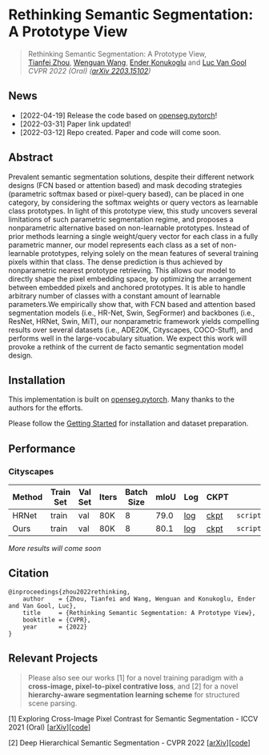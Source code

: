 # Rethinking Semantic Segmentation: A Prototype View

> Rethinking Semantic Segmentation: A Prototype View,            
> [Tianfei Zhou](https://www.tfzhou.com/), [Wenguan Wang](https://sites.google.com/view/wenguanwang/), [Ender Konukoglu](https://scholar.google.com/citations?user=OeEMrhQAAAAJ&hl=en) and [Luc Van Gool](https://scholar.google.com/citations?user=TwMib_QAAAAJ&hl=en) <br>
> *CVPR 2022 (Oral) ([arXiv 2203.15102](https://arxiv.org/abs/2203.15102))*

## News
* [2022-04-19] Release the code based on [openseg.pytorch](https://github.com/openseg-group/openseg.pytorch)!
* [2022-03-31] Paper link updated!
* [2022-03-12] Repo created. Paper and code will come soon.

## Abstract

Prevalent semantic segmentation solutions, despite their different network designs (FCN based or attention based) and mask decoding strategies (parametric softmax based or pixel-query based), can be placed in one category, by considering the softmax weights or query vectors as learnable class prototypes. In light of this prototype view, this study uncovers several limitations of such parametric segmentation regime, and proposes a nonparametric alternative based on non-learnable prototypes. Instead of prior methods learning a single weight/query vector for each class in a fully parametric manner, our model represents each class as a set of non-learnable prototypes, relying solely on the mean features of several training pixels within that class. The dense prediction is thus achieved by nonparametric nearest prototype retrieving. This allows our model to directly shape the pixel embedding space, by optimizing the arrangement between embedded pixels and anchored prototypes. It is able to handle arbitrary number of classes with a constant amount of learnable parameters.We empirically show that, with FCN based and attention based segmentation models (i.e., HR-Net, Swin, SegFormer) and backbones (i.e., ResNet, HRNet, Swin, MiT), our nonparametric framework yields compelling results over several datasets (i.e., ADE20K, Cityscapes, COCO-Stuff), and performs well in the large-vocabulary situation. We expect this work will provoke a rethink of the current de facto semantic segmentation model design.

## Installation

This implementation is built on [openseg.pytorch](https://github.com/openseg-group/openseg.pytorch). Many thanks to the authors for the efforts.

Please follow the [Getting Started](https://github.com/openseg-group/openseg.pytorch/blob/master/GETTING_STARTED.md) for installation and dataset preparation.

## Performance

### Cityscapes

| Method | Train Set | Val Set | Iters | Batch Size | mIoU  | Log | CKPT | Script |
| --------- | ---------- | --------- | ------- | ---------- | ----- | --- | ----   | ----  |
| HRNet  | train     | val     | 80K   | 8          | 79.0  | [log](https://github.com/tfzhou/pretrained_weights/releases/download/v.cvpr22/213158796.out) | [ckpt](https://github.com/tfzhou/pretrained_weights/releases/download/v.cvpr22/hrnet_w48_lr1x_hrnet_ce_80k_latest.pth) |```scripts/cityscapes/hrnet/run_h_48_d_4.sh```|
| Ours   | train     | val     | 80K   | 8          | 80.1  | [log](https://github.com/tfzhou/pretrained_weights/releases/download/v.cvpr22/214330916.out) | [ckpt](https://github.com/tfzhou/pretrained_weights/releases/download/v.cvpr22/hrnet_w48_proto_lr1x_hrnet_proto_80k_latest.pth) |```scripts/cityscapes/hrnet/run_h_48_d_4_proto.sh```|

_More results will come soon_

## Citation
```
@inproceedings{zhou2022rethinking,
    author    = {Zhou, Tianfei and Wang, Wenguan and Konukoglu, Ender and Van Gool, Luc},
    title     = {Rethinking Semantic Segmentation: A Prototype View},
    booktitle = {CVPR},
    year      = {2022}
}
```

## Relevant Projects

> Please also see our works [1] for a novel training paradigm with a **cross-image, pixel-to-pixel contrative loss**, 
> and [2] for a novel **hierarchy-aware segmentation learning scheme** for structured scene parsing.

[1] Exploring Cross-Image Pixel Contrast for Semantic Segmentation - ICCV 2021 (Oral) [[arXiv](https://arxiv.org/abs/2101.11939)][[code](https://github.com/tfzhou/ContrastiveSeg)]

[2] Deep Hierarchical Semantic Segmentation - CVPR 2022 [[arXiv](https://arxiv.org/abs/2203.14335)][[code](https://github.com/0liliulei/HieraSeg)]

